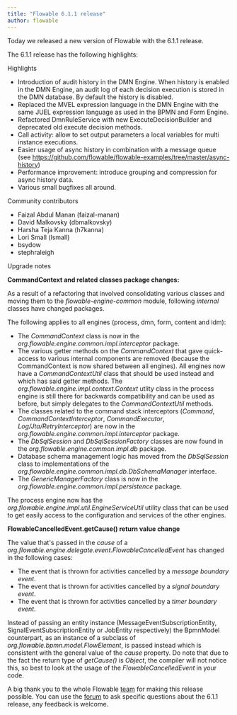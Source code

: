 ```yaml
---
title: "Flowable 6.1.1 release"
author: flowable
---
```


Today we released a new version of Flowable with the 6.1.1 release.

The 6.1.1 release has the following highlights:

Highlights

- Introduction of audit history in the DMN Engine. When history is enabled in the DMN Engine, an audit log of each decision execution is stored in the DMN database. By default the history is disabled.
- Replaced the MVEL expression language in the DMN Engine with the same JUEL expression language as used in the BPMN and Form Engine.
- Refactored DmnRuleService with new ExecuteDecisionBuilder and deprecated old execute decision methods.
- Call activity: allow to set output parameters a local variables for multi instance executions.
- Easier usage of async history in combination with a message queue (see <a href="https://github.com/flowable/flowable-examples/tree/master/async-history">https://github.com/flowable/flowable-examples/tree/master/async-history</a>)
- Performance improvement: introduce grouping and compression for async history data.
- Various small bugfixes all around.

Community contributors

- Faizal Abdul Manan (faizal-manan)
- David Malkovsky (dbmalkovsky)
- Harsha Teja Kanna (h7kanna)
- Lori Small (lsmall)
- bsydow
- stephraleigh

Upgrade notes

<b>CommandContext and related classes package changes:</b>

As a result of a refactoring that involved consolidating various classes and moving them to the <i>flowable-engine-common</i> module, following <i>internal</i> classes have changed packages.

The following applies to all engines (process, dmn, form, content and idm):

- The <i>CommandContext</i> class is now in the <i>org.flowable.engine.common.impl.interceptor</i> package.
- The various getter methods on the <i>CommandContext</i> that gave quick-access to various internal components are removed 
 (because the CommandContext is now shared between all engines). All engines now have a <i>CommandContextUtil</i> class that 
 should be used instead and which has said getter methods. The <i>org.flowable.engine.impl.context.Context</i> utlity class 
 in the process engine is still there for backwards compatibility and can be used as before, but simply delegates to the <i>CommandContextUtil</i> methods.
- The classes related to the command stack interceptors (<i>Command</i>, <i>CommandContextInterceptor</i>, <i>CommandExecutor</i>, <i>Log/Jta/RetryInterceptor</i>) are now in the <i>org.flowable.engine.common.impl.interceptor</i> package.
- The <i>DbSqlSession</i> and <i>DbSqlSessionFactory</i> classes are now found in the <i>org.flowable.engine.common.impl.db</i> package.
- Database schema management logic has moved from the <i>DbSqlSession</i> class to implementations of the <i>org.flowable.engine.common.impl.db.DbSchemaManager</i> interface.
- The <i>GenericManagerFactory</i> class is now in the <i>org.flowable.engine.common.impl.persistence</i> package.

The process engine now has the <i>org.flowable.engine.impl.util.EngineServiceUtil</i> utility class that can be used to get easily access to the configuration and services of the other engines.

<b>FlowableCancelledEvent.getCause() return value change</b>

The value that's passed in the <i>cause</i> of a <i>org.flowable.engine.delegate.event.FlowableCancelledEvent</i> has changed in the following cases:

- The event that is thrown for activities cancelled by a <i>message boundary event</i>.
- The event that is thrown for activities cancelled by a <i>signal boundary event</i>.
- The event that is thrown for activities cancelled by a <i>timer boundary event</i>.

Instead of passing an entity instance (MessageEventSubscriptionEntity, SignalEventSubscriptionEntity or JobEntity respectively) the BpmnModel
counterpart, as an instance of a subclass of <i>org.flowable.bpmn.model.FlowElement</i>, is passed instead which is consistent with the general value of the <i>cause</i> property.
Do note that due to the fact the return type of <i>getCause()</i> is <i>Object</i>, the compiler will not notice this, so best to look at the usage of the <i>FlowableCancelledEvent</i> in your code.

A big thank you to the whole Flowable <a href="http://www.flowable.org/team.html">team</a> for making this release possible.
You can use the <a href="http://forum.flowable.org">forum</a> to ask specific questions about the 6.1.1 release, any feedback is welcome.